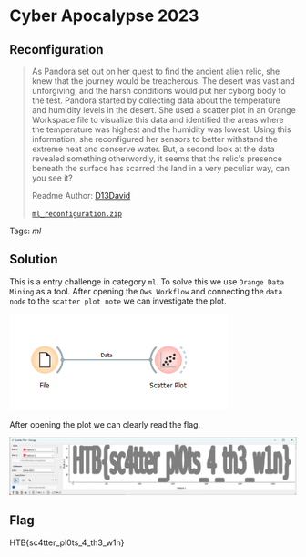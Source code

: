 # Cyber Apocalypse 2023

## Reconfiguration

> As Pandora set out on her quest to find the ancient alien relic, she knew that the journey would be treacherous. The desert was vast and unforgiving, and the harsh conditions would put her cyborg body to the test. Pandora started by collecting data about the temperature and humidity levels in the desert. She used a scatter plot in an Orange Workspace file to visualize this data and identified the areas where the temperature was highest and the humidity was lowest. Using this information, she reconfigured her sensors to better withstand the extreme heat and conserve water. But, a second look at the data revealed something otherwordly, it seems that the relic's presence beneath the surface has scarred the land in a very peculiar way, can you see it?
>
>  Readme Author: [D13David](https://github.com/D13David)
>
> [`ml_reconfiguration.zip`](ml_reconfiguration.zip)

Tags: _ml_

## Solution
This is a entry challenge in category `ml`. To solve this we use `Orange Data Mining` as a tool. After opening the `Ows Workflow` and connecting the `data node` to the `scatter plot note` we can investigate the plot.

![node](img001.png)

After opening the plot we can clearly read the flag.

![plot](img002.png)

## Flag
HTB{sc4tter_pl0ts_4_th3_w1n}